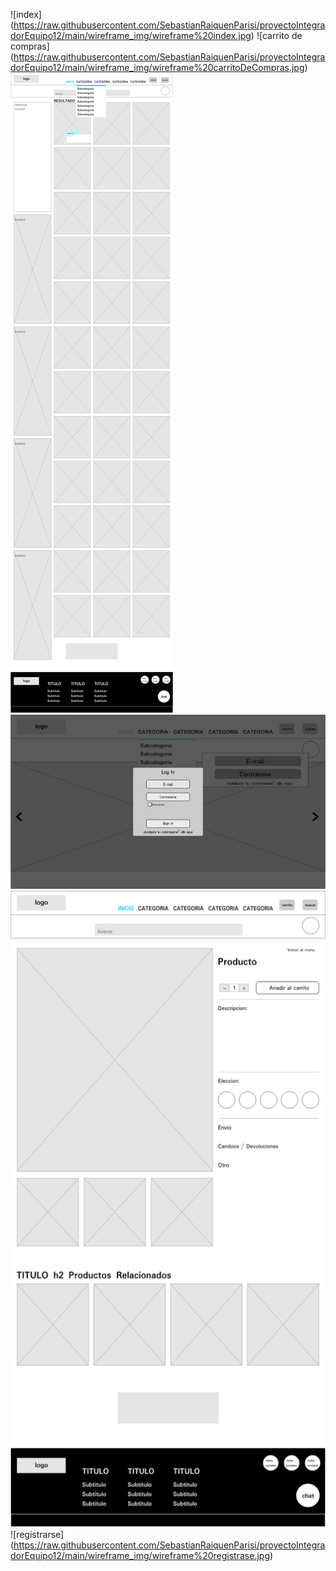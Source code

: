 ![index] (https://raw.githubusercontent.com/SebastianRaiquenParisi/proyectoIntegradorEquipo12/main/wireframe_img/wireframe%20index.jpg)
![carrito de compras] (https://raw.githubusercontent.com/SebastianRaiquenParisi/proyectoIntegradorEquipo12/main/wireframe_img/wireframe%20carritoDeCompras.jpg)
![listado de productos](https://raw.githubusercontent.com/SebastianRaiquenParisi/proyectoIntegradorEquipo12/main/wireframe_img/wireframe%20listadoProductos.jpg)
![login](https://raw.githubusercontent.com/SebastianRaiquenParisi/proyectoIntegradorEquipo12/main/wireframe_img/wireframe%20logIn.jpg)
![productos](https://raw.githubusercontent.com/SebastianRaiquenParisi/proyectoIntegradorEquipo12/main/wireframe_img/wireframe%20producto.jpg)
![registrarse] (https://raw.githubusercontent.com/SebastianRaiquenParisi/proyectoIntegradorEquipo12/main/wireframe_img/wireframe%20registrase.jpg)